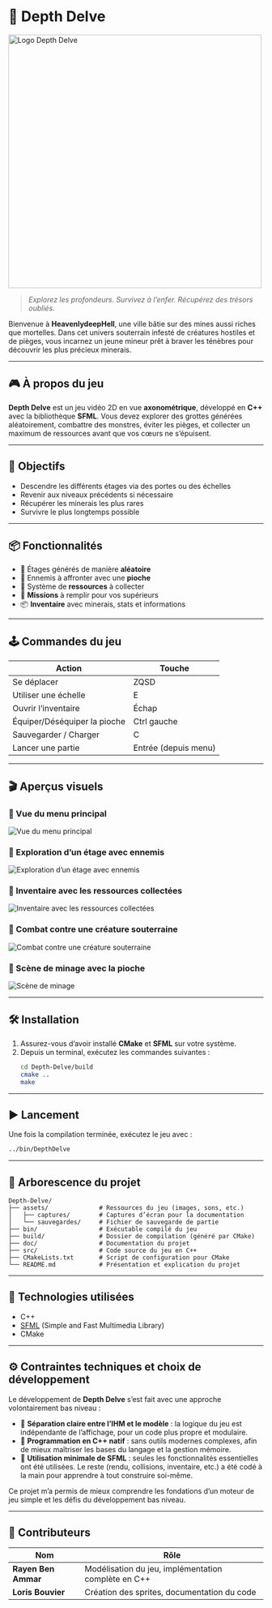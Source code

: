 # 🌌 Depth Delve

<img src="assets/captures/logo.png" alt="Logo Depth Delve" width="500"/>

> *Explorez les profondeurs. Survivez à l’enfer. Récupérez des trésors oubliés.*

Bienvenue à **HeavenlydeepHell**, une ville bâtie sur des mines aussi riches que mortelles. Dans cet univers souterrain infesté de créatures hostiles et de pièges, vous incarnez un jeune mineur prêt à braver les ténèbres pour découvrir les plus précieux minerais.

---

## 🎮 À propos du jeu

**Depth Delve** est un jeu vidéo 2D en vue **axonométrique**, développé en **C++** avec la bibliothèque **SFML**. Vous devez explorer des grottes générées aléatoirement, combattre des monstres, éviter les pièges, et collecter un maximum de ressources avant que vos cœurs ne s’épuisent.

---

## 🧭 Objectifs

- Descendre les différents étages via des portes ou des échelles
- Revenir aux niveaux précédents si nécessaire
- Récupérer les minerais les plus rares
- Survivre le plus longtemps possible

---

## 📦 Fonctionnalités

- 🧱 Étages générés de manière **aléatoire**
- 👾 Ennemis à affronter avec une **pioche**
- 💎 Système de **ressources** à collecter
- 🧭 **Missions** à remplir pour vos supérieurs
- 📦 **Inventaire** avec minerais, stats et informations

---

## 🕹️ Commandes du jeu

| Action                      | Touche                |
|----------------------------|-----------------------|
| Se déplacer                | ZQSD                  |
| Utiliser une échelle       | E                     |
| Ouvrir l’inventaire        | Échap                 |
| Équiper/Déséquiper la pioche | Ctrl gauche         |
| Sauvegarder / Charger      | C                     |
| Lancer une partie          | Entrée (depuis menu)  |

---

## 🎬 Aperçus visuels

### 📌 Vue du menu principal  
![Vue du menu principal](assets/captures/menu.png)

### 📌 Exploration d’un étage avec ennemis  
![Exploration d’un étage avec ennemis](assets/captures/exploration.png)

### 📌 Inventaire avec les ressources collectées  
![Inventaire avec les ressources collectées](assets/captures/inventaire.png)

### 📌 Combat contre une créature souterraine  
![Combat contre une créature souterraine](assets/captures/combat.png)

### 📌 Scène de minage avec la pioche  
![Scène de minage](assets/captures/minage.png)

---

## 🛠️ Installation

1. Assurez-vous d’avoir installé **CMake** et **SFML** sur votre système.
2. Depuis un terminal, exécutez les commandes suivantes :
   ```bash
   cd Depth-Delve/build
   cmake ..
   make
   ```

---

## ▶️ Lancement

Une fois la compilation terminée, exécutez le jeu avec :
```bash
../bin/DepthDelve
```

---
## 📁 Arborescence du projet

```
Depth-Delve/
├── assets/              # Ressources du jeu (images, sons, etc.)
│   ├── captures/        # Captures d’écran pour la documentation
│   └── sauvegardes/     # Fichier de sauvegarde de partie
├── bin/                 # Exécutable compilé du jeu
├── build/               # Dossier de compilation (généré par CMake)
├── doc/                 # Documentation du projet
├── src/                 # Code source du jeu en C++
├── CMakeLists.txt       # Script de configuration pour CMake
└── README.md            # Présentation et explication du projet
```


---

## 🔧 Technologies utilisées

- C++
- [SFML](https://www.sfml-dev.org/) (Simple and Fast Multimedia Library)
- CMake

---

## ⚙️ Contraintes techniques et choix de développement

Le développement de **Depth Delve** s’est fait avec une approche volontairement bas niveau :

- 🔄 **Séparation claire entre l’IHM et le modèle** : la logique du jeu est indépendante de l’affichage, pour un code plus propre et modulaire.
- 🧵 **Programmation en C++ natif** : sans outils modernes complexes, afin de mieux maîtriser les bases du langage et la gestion mémoire.
- 🧱 **Utilisation minimale de SFML** : seules les fonctionnalités essentielles ont été utilisées. Le reste (rendu, collisions, inventaire, etc.) a été codé à la main pour apprendre à tout construire soi-même.

Ce projet m’a permis de mieux comprendre les fondations d’un moteur de jeu simple et les défis du développement bas niveau.

---

## 👥 Contributeurs

| Nom                  | Rôle                                             |
|----------------------|--------------------------------------------------|
| **Rayen Ben Ammar**  | Modélisation du jeu, implémentation complète en C++ |
| **Loris Bouvier**    | Création des sprites, documentation du code      |
